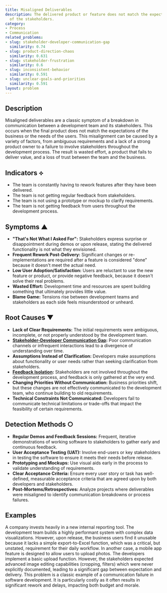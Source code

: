```yaml
---
title: Misaligned Deliverables
description: The delivered product or feature does not match the expectations or requirements
  of the stakeholders.
category:
- Process
- Communication
related_problems:
- slug: stakeholder-developer-communication-gap
  similarity: 0.74
- slug: product-direction-chaos
  similarity: 0.631
- slug: stakeholder-frustration
  similarity: 0.6
- slug: inconsistent-behavior
  similarity: 0.591
- slug: unclear-goals-and-priorities
  similarity: 0.591
layout: problem
---
```


## Description
Misaligned deliverables are a classic symptom of a breakdown in communication between a development team and its stakeholders. This occurs when the final product does not match the expectations of the business or the needs of the users. This misalignment can be caused by a variety of factors, from ambiguous requirements and a lack of a strong product owner to a failure to involve stakeholders throughout the development process. The result is wasted effort, a product that fails to deliver value, and a loss of trust between the team and the business.

## Indicators ⟡
- The team is constantly having to rework features after they have been delivered.
- The team is not getting regular feedback from stakeholders.
- The team is not using a prototype or mockup to clarify requirements.
- The team is not getting feedback from users throughout the development process.

## Symptoms ▲

- **"That's Not What I Asked For":** Stakeholders express surprise or disappointment during demos or upon release, stating the delivered functionality is not what they envisioned.
- **Frequent Rework Post-Delivery:** Significant changes or re-implementations are required after a feature is considered "done" because it doesn't meet the actual need.
- **Low User Adoption/Satisfaction:** Users are reluctant to use the new feature or product, or provide negative feedback, because it doesn't solve their real problems.
- **Wasted Effort:** Development time and resources are spent building something that ultimately provides little value.
- **Blame Game:** Tensions rise between development teams and stakeholders as each side feels misunderstood or unheard.

## Root Causes ▼

- **Lack of Clear Requirements:** The initial requirements were ambiguous, incomplete, or not properly understood by the development team.
- **[Stakeholder-Developer Communication Gap](stakeholder-developer-communication-gap.md):** Poor communication channels or infrequent interactions lead to a divergence of understanding over time.
- **Assumptions Instead of Clarification:** Developers make assumptions about functionality or user needs rather than seeking clarification from stakeholders.
- **[Feedback Isolation](feedback-isolation.md):** Stakeholders are not involved throughout the development process, and feedback is only gathered at the very end.
- **Changing Priorities Without Communication:** Business priorities shift, but these changes are not effectively communicated to the development team, who continue building to old requirements.
- **Technical Constraints Not Communicated:** Developers fail to communicate technical limitations or trade-offs that impact the feasibility of certain requirements.

## Detection Methods ○

- **Regular Demos and Feedback Sessions:** Frequent, iterative demonstrations of working software to stakeholders to gather early and continuous feedback.
- **User Acceptance Testing (UAT):** Involve end-users or key stakeholders in testing the software to ensure it meets their needs before release.
- **Prototyping and Mockups:** Use visual aids early in the process to validate understanding of requirements.
- **Clear Acceptance Criteria:** Ensure every user story or task has well-defined, measurable acceptance criteria that are agreed upon by both developers and stakeholders.
- **Post-Mortems/Retrospectives:** Analyze projects where deliverables were misaligned to identify communication breakdowns or process failures.

## Examples
A company invests heavily in a new internal reporting tool. The development team builds a highly performant system with complex data visualizations. However, upon release, the business users find it unusable because it lacks a simple export-to-Excel function, which was a critical, but unstated, requirement for their daily workflow. In another case, a mobile app feature is designed to allow users to upload photos. The developers implement a basic upload function. However, the stakeholders expected advanced image editing capabilities (cropping, filters) which were never explicitly documented, leading to a significant gap between expectation and delivery. This problem is a classic example of a communication failure in software development. It is particularly costly as it often results in significant rework and delays, impacting both budget and morale.